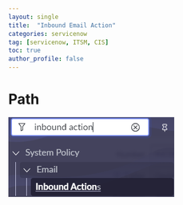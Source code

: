 ```yaml
---
layout: single
title:  "Inbound Email Action"
categories: servicenow
tag: [servicenow, ITSM, CIS]
toc: true
author_profile: false
---
```


# Path

![image-20240116174211559](https://github.com/Moon-NaRi/Moon-Nari.github.io/blob/9bd8af15d38daf6a76bb73f36f4ea9733683a7df/images/2024-01-16-servicenow7/image-20240116174211559.png?raw=true)
